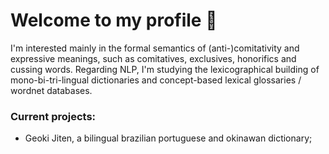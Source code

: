 # Welcome to my profile 🐝
I'm interested mainly in the formal semantics of (anti-)comitativity and expressive meanings, such as comitatives, exclusives, honorifics and cussing words. Regarding NLP, I'm studying the lexicographical building of mono-bi-tri-lingual dictionaries and concept-based lexical glossaries / wordnet databases.

### Current projects:
- Geoki Jiten, a bilingual brazilian portuguese and okinawan dictionary;
